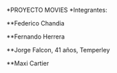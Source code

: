 *PROYECTO MOVIES
*Integrantes:

**Federico Chandia

**Fernando Herrera

**Jorge Falcon, 41 años, Temperley

**Maxi Cartier